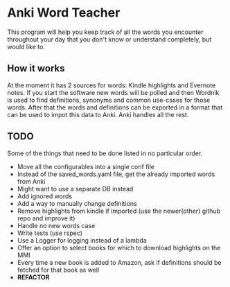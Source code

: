 # Anki Word Teacher #

This program will help you keep track of all the words you encounter throughout your day that
you don't know or understand completely, but would like to.

## How it works ##

At the moment it has 2 sources for words: Kindle highlights and Evernote notes. If you start the
software new words will be polled and then Wordnik is used to find definitions, synonyms and
common use-cases for those words. After that the words and definitions can be exported in a format
that can be used to impot this data to Anki. Anki handles all the rest.


## TODO ##

Some of the things that need to be done listed in no particular order.

 - Move all the configurables into a single conf file
 - Instead of the saved_words.yaml file, get the already imported words from Anki
  - Might want to use a separate DB instead
 - Add ignored words
 - Add a way to manually change definitions
 - Remove highlights from kindle if imported (use the newer(other) github repo and improve it)
 - Handle no new words case
 - Write tests (use rspec)
 - Use a Logger for logging instead of a lambda
 - Offer an option to select books for which to download highlights on the MMI
  - Every time a new book is added to Amazon, ask if definitions should be fetched for that book as well
 - __REFACTOR__
